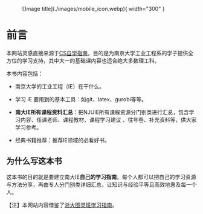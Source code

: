 <figure markdown>
  ![Image title](./images/mobile_icon.webp){ width="300" }
</figure>

# 前言
本网站灵感直接来源于[CS自学指南](https://csdiy.wiki/)，目的是为南京大学工业工程系的学子提供全方位的学习支持，其中大一的基础课内容也适合绝大多数理工科。

本书内容包括：

- 南京大学的工业工程（IE）在干什么。

- 学习 IE 要用到的基本工具：如git、latex、gurobi等等。

- **南大IE所有课程资料汇总**：把NJUIE所有课程资源分门别类进行汇总，包含学习内容、任课老师、课程教材、课程学习建议
、往年卷、补充资料等，供大家学习参考。

- 经典书籍推荐：推荐IE领域的必看好书。

## 为什么写这本书

这本书的目的就是要建立南大IE**自己的学习指南**。每个人都可以把自己的学习资源与方法分享，再由专人分门别类详细汇总，让知识与经验平等且高效地惠及每一个人。

【注】本网站内容借鉴了[浙大图灵班学习指南](https://zju-turing.github.io/TuringCourses/readings/)。

<!-- 在大学中，学习资料似乎很少是开源的。学习《微积分》时，要翻遍新生资源群，才能找到一本学长遗留的、老旧且错误颇多的习题答案；学习《学术英语》时，不好意思在2000人的咨询群中提问，只能在先前学长/姐中留下的只言片语中，推测学习内容。直到我下笔的今天，仍有同学在校园集市中咨询某某课程的讲授情况、复习资料、老师评价……似乎学习资源的传递在不同年级之间是间断的，大一的学弟学妹们没法获得大二的我的经验与资源，而我也会在学习时走入认知的无人区。大部分南大学子都是乐于分享自己的学习经验和资源的，而最大的问题便在于没有合适的渠道与信息的汇总。如此，我们一届届南大学子都不断踏上前辈踩过的坑，在原子化的学习中迷失、沉淀，被迫接受这一切……

大一的暑假，我又偶然看到了[浙大图灵班学习指南](https://zju-turing.github.io/TuringCourses/readings/)这个网站。这是浙大图灵班同学为自身课程量身定制的开源网站，分门别类包含所有课程的学习内容、任课教师、参考笔记等资源，所有人都可以对资源质量做出评论，且一直在更新中。我意识到，大学的学习不一定是原子化的，一个班级、几届同学的力量就足以为自己和后来的同学留下完备的学习资源。

南大也有自己类似的资源共享网站，如[NJU-CS 课程分享计划](https://github.com/zhangyikaii/NJUCS-Course-Material)、[南京大学课程复习资料](https://github.com/idealclover/NJU-Review-Materials)、[NJUAI-Notes](https://github.com/OrangeX4/NJUAI-Notes)。这些资料给大一的我无比大的帮助，但都不再更新，且课程覆盖面较窄。 -->


